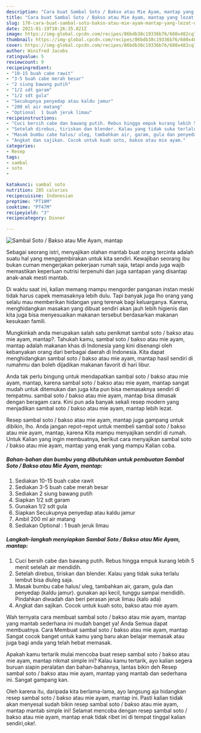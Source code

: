 ```yaml
---
description: "Cara buat Sambal Soto / Bakso atau Mie Ayam, mantap yang lezat Untuk Jualan"
title: "Cara buat Sambal Soto / Bakso atau Mie Ayam, mantap yang lezat Untuk Jualan"
slug: 170-cara-buat-sambal-soto-bakso-atau-mie-ayam-mantap-yang-lezat-untuk-jualan
date: 2021-01-19T10:26:35.821Z
image: https://img-global.cpcdn.com/recipes/86bdb38c19336b76/680x482cq70/sambal-soto-bakso-atau-mie-ayam-mantap-foto-resep-utama.jpg
thumbnail: https://img-global.cpcdn.com/recipes/86bdb38c19336b76/680x482cq70/sambal-soto-bakso-atau-mie-ayam-mantap-foto-resep-utama.jpg
cover: https://img-global.cpcdn.com/recipes/86bdb38c19336b76/680x482cq70/sambal-soto-bakso-atau-mie-ayam-mantap-foto-resep-utama.jpg
author: Winifred Jacobs
ratingvalue: 5
reviewcount: 9
recipeingredient:
- "10-15 buah cabe rawit"
- "3-5 buah cabe merah besar"
- "2 siung bawang putih"
- "1/2 sdt garam"
- "1/2 sdt gula"
- "Secukupnya penyedap atau kaldu jamur"
- "200 ml air matang"
- "Optional  1 buah jeruk limau"
recipeinstructions:
- "Cuci bersih cabe dan bawang putih. Rebus hingga empuk kurang lebih 5 menit setelah air mendidih."
- "Setelah direbus, tiriskan dan blender. Kalau yang tidak suka terlalu lembut bisa diuleg saja."
- "Masak bumbu cabe halus/ uleg, tambahkan air, garam, gula dan penyedap (kaldu jamur). gunakan api kecil, tunggu sampai mendidih. Pindahkan diwadah dan beri perasan jeruk limau (kalo ada)"
- "Angkat dan sajikan. Cocok untuk kuah soto, bakso atau mie ayam."
categories:
- Resep
tags:
- sambal
- soto
- 

katakunci: sambal soto  
nutrition: 285 calories
recipecuisine: Indonesian
preptime: "PT10M"
cooktime: "PT47M"
recipeyield: "3"
recipecategory: Dinner

---
```



![Sambal Soto / Bakso atau Mie Ayam, mantap](https://img-global.cpcdn.com/recipes/86bdb38c19336b76/680x482cq70/sambal-soto-bakso-atau-mie-ayam-mantap-foto-resep-utama.jpg)

Sebagai seorang istri, menyajikan olahan mantab buat orang tercinta adalah suatu hal yang menggembirakan untuk kita sendiri. Kewajiban seorang ibu bukan cuman mengerjakan pekerjaan rumah saja, tetapi anda juga wajib memastikan keperluan nutrisi terpenuhi dan juga santapan yang disantap anak-anak mesti mantab.

Di waktu  saat ini, kalian memang mampu mengorder panganan instan meski tidak harus capek memasaknya lebih dulu. Tapi banyak juga lho orang yang selalu mau memberikan hidangan yang terenak bagi keluarganya. Karena, menghidangkan masakan yang dibuat sendiri akan jauh lebih higienis dan kita juga bisa menyesuaikan makanan tersebut berdasarkan makanan kesukaan famili. 



Mungkinkah anda merupakan salah satu penikmat sambal soto / bakso atau mie ayam, mantap?. Tahukah kamu, sambal soto / bakso atau mie ayam, mantap adalah makanan khas di Indonesia yang kini disenangi oleh kebanyakan orang dari berbagai daerah di Indonesia. Kita dapat menghidangkan sambal soto / bakso atau mie ayam, mantap hasil sendiri di rumahmu dan boleh dijadikan makanan favorit di hari libur.

Anda tak perlu bingung untuk mendapatkan sambal soto / bakso atau mie ayam, mantap, karena sambal soto / bakso atau mie ayam, mantap sangat mudah untuk ditemukan dan juga kita pun bisa memasaknya sendiri di tempatmu. sambal soto / bakso atau mie ayam, mantap bisa dimasak dengan beragam cara. Kini pun ada banyak sekali resep modern yang menjadikan sambal soto / bakso atau mie ayam, mantap lebih lezat.

Resep sambal soto / bakso atau mie ayam, mantap juga gampang untuk dibikin, lho. Anda jangan repot-repot untuk membeli sambal soto / bakso atau mie ayam, mantap, karena Kita mampu menyajikan sendiri di rumah. Untuk Kalian yang ingin membuatnya, berikut cara menyajikan sambal soto / bakso atau mie ayam, mantap yang enak yang mampu Kalian coba.

<!--inarticleads1-->

##### Bahan-bahan dan bumbu yang dibutuhkan untuk pembuatan Sambal Soto / Bakso atau Mie Ayam, mantap:

1. Sediakan 10-15 buah cabe rawit
1. Sediakan 3-5 buah cabe merah besar
1. Sediakan 2 siung bawang putih
1. Siapkan 1/2 sdt garam
1. Gunakan 1/2 sdt gula
1. Siapkan Secukupnya penyedap atau kaldu jamur
1. Ambil 200 ml air matang
1. Sediakan Optional : 1 buah jeruk limau




<!--inarticleads2-->

##### Langkah-langkah menyiapkan Sambal Soto / Bakso atau Mie Ayam, mantap:

1. Cuci bersih cabe dan bawang putih. Rebus hingga empuk kurang lebih 5 menit setelah air mendidih.
1. Setelah direbus, tiriskan dan blender. Kalau yang tidak suka terlalu lembut bisa diuleg saja.
1. Masak bumbu cabe halus/ uleg, tambahkan air, garam, gula dan penyedap (kaldu jamur). gunakan api kecil, tunggu sampai mendidih. Pindahkan diwadah dan beri perasan jeruk limau (kalo ada)
1. Angkat dan sajikan. Cocok untuk kuah soto, bakso atau mie ayam.




Wah ternyata cara membuat sambal soto / bakso atau mie ayam, mantap yang mantab sederhana ini mudah banget ya! Anda Semua dapat membuatnya. Cara Membuat sambal soto / bakso atau mie ayam, mantap Sangat cocok banget untuk kamu yang baru akan belajar memasak atau juga bagi anda yang telah hebat memasak.

Apakah kamu tertarik mulai mencoba buat resep sambal soto / bakso atau mie ayam, mantap nikmat simple ini? Kalau kamu tertarik, ayo kalian segera buruan siapin peralatan dan bahan-bahannya, lantas bikin deh Resep sambal soto / bakso atau mie ayam, mantap yang mantab dan sederhana ini. Sangat gampang kan. 

Oleh karena itu, daripada kita berlama-lama, ayo langsung aja hidangkan resep sambal soto / bakso atau mie ayam, mantap ini. Pasti kalian tiidak akan menyesal sudah bikin resep sambal soto / bakso atau mie ayam, mantap mantab simple ini! Selamat mencoba dengan resep sambal soto / bakso atau mie ayam, mantap enak tidak ribet ini di tempat tinggal kalian sendiri,oke!.


